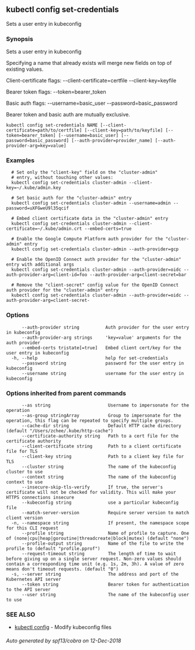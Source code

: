 ## kubectl config set-credentials

Sets a user entry in kubeconfig

### Synopsis

Sets a user entry in kubeconfig 

Specifying a name that already exists will merge new fields on top of existing values. 

  Client-certificate flags:
  --client-certificate=certfile --client-key=keyfile
  
  Bearer token flags:
    --token=bearer_token
  
  Basic auth flags:
    --username=basic_user --password=basic_password
  
Bearer token and basic auth are mutually exclusive.

```
kubectl config set-credentials NAME [--client-certificate=path/to/certfile] [--client-key=path/to/keyfile] [--token=bearer_token] [--username=basic_user] [--password=basic_password] [--auth-provider=provider_name] [--auth-provider-arg=key=value]
```

### Examples

```
  # Set only the "client-key" field on the "cluster-admin"
  # entry, without touching other values:
  kubectl config set-credentials cluster-admin --client-key=~/.kube/admin.key
  
  # Set basic auth for the "cluster-admin" entry
  kubectl config set-credentials cluster-admin --username=admin --password=uXFGweU9l35qcif
  
  # Embed client certificate data in the "cluster-admin" entry
  kubectl config set-credentials cluster-admin --client-certificate=~/.kube/admin.crt --embed-certs=true
  
  # Enable the Google Compute Platform auth provider for the "cluster-admin" entry
  kubectl config set-credentials cluster-admin --auth-provider=gcp
  
  # Enable the OpenID Connect auth provider for the "cluster-admin" entry with additional args
  kubectl config set-credentials cluster-admin --auth-provider=oidc --auth-provider-arg=client-id=foo --auth-provider-arg=client-secret=bar
  
  # Remove the "client-secret" config value for the OpenID Connect auth provider for the "cluster-admin" entry
  kubectl config set-credentials cluster-admin --auth-provider=oidc --auth-provider-arg=client-secret-
```

### Options

```
      --auth-provider string          Auth provider for the user entry in kubeconfig
      --auth-provider-arg strings     'key=value' arguments for the auth provider
      --embed-certs tristate[=true]   Embed client cert/key for the user entry in kubeconfig
  -h, --help                          help for set-credentials
      --password string               password for the user entry in kubeconfig
      --username string               username for the user entry in kubeconfig
```

### Options inherited from parent commands

```
      --as string                      Username to impersonate for the operation
      --as-group stringArray           Group to impersonate for the operation, this flag can be repeated to specify multiple groups.
      --cache-dir string               Default HTTP cache directory (default "/Users/zchee/.kube/http-cache")
      --certificate-authority string   Path to a cert file for the certificate authority
      --client-certificate string      Path to a client certificate file for TLS
      --client-key string              Path to a client key file for TLS
      --cluster string                 The name of the kubeconfig cluster to use
      --context string                 The name of the kubeconfig context to use
      --insecure-skip-tls-verify       If true, the server's certificate will not be checked for validity. This will make your HTTPS connections insecure
      --kubeconfig string              use a particular kubeconfig file
      --match-server-version           Require server version to match client version
  -n, --namespace string               If present, the namespace scope for this CLI request
      --profile string                 Name of profile to capture. One of (none|cpu|heap|goroutine|threadcreate|block|mutex) (default "none")
      --profile-output string          Name of the file to write the profile to (default "profile.pprof")
      --request-timeout string         The length of time to wait before giving up on a single server request. Non-zero values should contain a corresponding time unit (e.g. 1s, 2m, 3h). A value of zero means don't timeout requests. (default "0")
  -s, --server string                  The address and port of the Kubernetes API server
      --token string                   Bearer token for authentication to the API server
      --user string                    The name of the kubeconfig user to use
```

### SEE ALSO

* [kubectl config](kubectl_config.md)	 - Modify kubeconfig files

###### Auto generated by spf13/cobra on 12-Dec-2018
